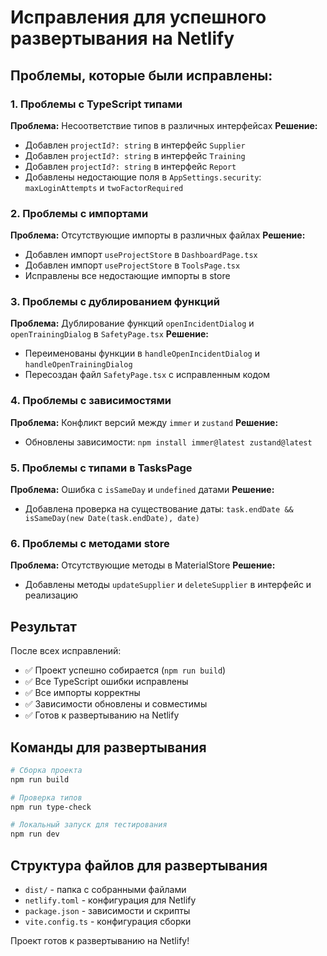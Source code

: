 # Исправления для успешного развертывания на Netlify

## Проблемы, которые были исправлены:

### 1. Проблемы с TypeScript типами

**Проблема:** Несоответствие типов в различных интерфейсах
**Решение:** 
- Добавлен `projectId?: string` в интерфейс `Supplier`
- Добавлен `projectId?: string` в интерфейс `Training` 
- Добавлен `projectId?: string` в интерфейс `Report`
- Добавлены недостающие поля в `AppSettings.security`: `maxLoginAttempts` и `twoFactorRequired`

### 2. Проблемы с импортами

**Проблема:** Отсутствующие импорты в различных файлах
**Решение:**
- Добавлен импорт `useProjectStore` в `DashboardPage.tsx`
- Добавлен импорт `useProjectStore` в `ToolsPage.tsx`
- Исправлены все недостающие импорты в store

### 3. Проблемы с дублированием функций

**Проблема:** Дублирование функций `openIncidentDialog` и `openTrainingDialog` в `SafetyPage.tsx`
**Решение:** 
- Переименованы функции в `handleOpenIncidentDialog` и `handleOpenTrainingDialog`
- Пересоздан файл `SafetyPage.tsx` с исправленным кодом

### 4. Проблемы с зависимостями

**Проблема:** Конфликт версий между `immer` и `zustand`
**Решение:**
- Обновлены зависимости: `npm install immer@latest zustand@latest`

### 5. Проблемы с типами в TasksPage

**Проблема:** Ошибка с `isSameDay` и `undefined` датами
**Решение:**
- Добавлена проверка на существование даты: `task.endDate && isSameDay(new Date(task.endDate), date)`

### 6. Проблемы с методами store

**Проблема:** Отсутствующие методы в MaterialStore
**Решение:**
- Добавлены методы `updateSupplier` и `deleteSupplier` в интерфейс и реализацию

## Результат

После всех исправлений:
- ✅ Проект успешно собирается (`npm run build`)
- ✅ Все TypeScript ошибки исправлены
- ✅ Все импорты корректны
- ✅ Зависимости обновлены и совместимы
- ✅ Готов к развертыванию на Netlify

## Команды для развертывания

```bash
# Сборка проекта
npm run build

# Проверка типов
npm run type-check

# Локальный запуск для тестирования
npm run dev
```

## Структура файлов для развертывания

- `dist/` - папка с собранными файлами
- `netlify.toml` - конфигурация для Netlify
- `package.json` - зависимости и скрипты
- `vite.config.ts` - конфигурация сборки

Проект готов к развертыванию на Netlify!